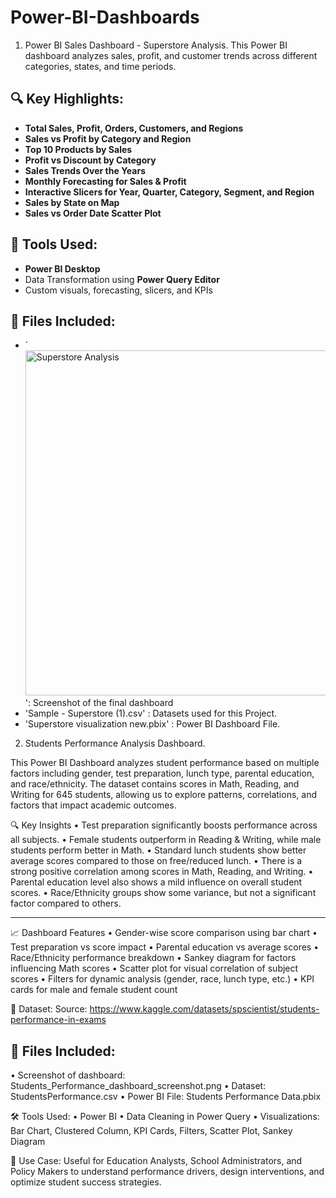 # Power-BI-Dashboards

1. Power BI Sales Dashboard - Superstore Analysis. 
This Power BI dashboard analyzes sales, profit, and customer trends across different categories, states, and time periods.

## 🔍 Key Highlights:
- **Total Sales, Profit, Orders, Customers, and Regions**
- **Sales vs Profit by Category and Region**
- **Top 10 Products by Sales**
- **Profit vs Discount by Category**
- **Sales Trends Over the Years**
- **Monthly Forecasting for Sales & Profit**
- **Interactive Slicers for Year, Quarter, Category, Segment, and Region**
- **Sales by State on Map**
- **Sales vs Order Date Scatter Plot**

## 📌 Tools Used:
- **Power BI Desktop**
- Data Transformation using **Power Query Editor**
- Custom visuals, forecasting, slicers, and KPIs

## 📁 Files Included:
- `<img width="958" height="552" alt="Superstore Analysis" src="https://github.com/user-attachments/assets/cbbd6ec6-1ad6-4169-b8ba-bd1e33fce183" />': Screenshot of the final dashboard
- 'Sample - Superstore (1).csv' : Datasets used for this Project.
- 'Superstore visualization new.pbix' : Power BI Dashboard File.

2. Students Performance Analysis Dashboard.

This Power BI Dashboard analyzes student performance based on multiple factors including gender, test preparation, lunch type, parental education, and race/ethnicity. The dataset contains scores in Math, Reading, and Writing for 645 students, allowing us to explore patterns, correlations, and factors that impact academic outcomes.

🔍 Key Insights
•	Test preparation significantly boosts performance across all subjects.
•	Female students outperform in Reading & Writing, while male students perform better in Math.
•	Standard lunch students show better average scores compared to those on free/reduced lunch.
•	There is a strong positive correlation among scores in Math, Reading, and Writing.
•	Parental education level also shows a mild influence on overall student scores.
•	Race/Ethnicity groups show some variance, but not a significant factor compared to others.
________________________________________
📈 Dashboard Features
•	Gender-wise score comparison using bar chart
•	Test preparation vs score impact
•	Parental education vs average scores
•	Race/Ethnicity performance breakdown
•	Sankey diagram for factors influencing Math scores
•	Scatter plot for visual correlation of subject scores
•	Filters for dynamic analysis (gender, race, lunch type, etc.)
•	KPI cards for male and female student count

📁 Dataset:
Source: https://www.kaggle.com/datasets/spscientist/students-performance-in-exams

## 📁 Files Included:
• Screenshot of dashboard: Students_Performance_dashboard_screenshot.png
• Dataset: StudentsPerformance.csv
• Power BI File: Students Performance Data.pbix


🛠️ Tools Used:
•	Power BI
•	Data Cleaning in Power Query
•	Visualizations: Bar Chart, Clustered Column, KPI Cards, Filters, Scatter Plot, Sankey Diagram

💼 Use Case:
Useful for Education Analysts, School Administrators, and Policy Makers to understand performance drivers, design interventions, and optimize student success strategies.
